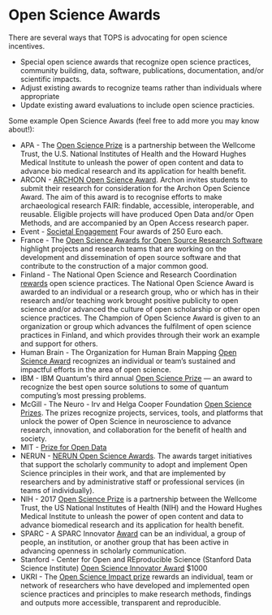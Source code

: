# Open Science Awards

There are several ways that TOPS is advocating for open science incentives.
- Special open science awards that recognize open science practices, community building, data, software, publications, documentation, and/or scientific impacts.
- Adjust existing awards to recognize teams rather than individuals where appropriate
- Update existing award evaluations to include open science practicies.

Some example Open Science Awards (feel free to add more you may know about!):

- APA - The [Open Science Prize](https://www.apa.org/science/about/psa/2015/11/open-science-prize) is a partnership between the Wellcome Trust, the U.S. National Institutes of Health and the Howard Hughes Medical Institute to unleash the power of open content and data to advance bio medical research and its application for health benefit.
- ARCON - [ARCHON Open Science Award](https://www.archonline.nl/funding/archon-open-science-award/). Archon invites students to submit their research for consideration for the Archon Open Science Award. The aim of this award is to recognise efforts to make archaeological research FAIR: findable, accessible, interoperable, and reusable. Eligible projects will have produced Open Data and/or Open Methods, and are accompanied by an Open Access research paper.
- Event - [Societal Engagement](https://opensciencefestival.nl/call-for-open-science-awards-2022/) Four awards of 250 Euro each.
- France - The [Open Science Awards for Open Source Research Software](https://www.ouvrirlascience.fr/open-science-free-software-award-ceremony/) highlight projects and research teams that are working on the development and dissemination of open source software and that contribute to the construction of a major common good.
- Finland - The National Open Science and Research Coordination [rewards](https://avointiede.fi/en/palkinto) open science practices. The National Open Science Award is awarded to an individual or a research group, who or which has in their research and/or teaching work brought positive publicity to open science and/or advanced the culture of open scholarship or other open science practices. The Champion of Open Science Award is given to an organization or group which advances the fulfilment of open science practices in Finland, and which provides through their work an example and support for others.
- Human Brain - The Organization for Human Brain Mapping [Open Science Award](https://www.humanbrainmapping.org/i4a/pages/index.cfm?pageid=3962) recognizes an individual or team’s sustained and impactful efforts in the area of open science. 
- IBM - IBM Quantum's third annual [Open Science Prize](https://research.ibm.com/blog/ibm-quantum-open-science-prize-2022) — an award to recognize the best open source solutions to some of quantum computing’s most pressing problems. 
- McGill - The Neuro - Irv and Helga Cooper Foundation [Open Science Prizes](https://www.mcgill.ca/neuro/article/open-science/rewarding-excellence-open-science). The prizes recognize projects, services, tools, and platforms that unlock the power of Open Science in neuroscience to advance research, innovation, and collaboration for the benefit of health and society. 
- MIT - [Prize for Open Data](https://libraries.mit.edu/opendata/open-data-mit-home/mit-prize/)
- NERUN - [NERUN Open Science Awards](https://yerun.eu/2022/11/yerun-open-science-awards-2022-call-open-now/). The awards target initiatives that support the scholarly community to adopt and implement Open Science principles in their work, and that are implemented by researchers and by administrative staff or professional services (in teams of individually).
- NIH - 2017 [Open Science Prize](https://unstop.com/competitions/open-science-prize-wellcome-trust-the-us-national-institutes-of-health-nih-and-the-howard-hughes-medical-institute-17685) is a partnership between the Wellcome Trust, the US National Institutes of Health (NIH) and the Howard Hughes Medical Institute to unleash the power of open content and data to advance biomedical research and its application for health benefit.
- SPARC - A SPARC Innovator [Award](https://sparcopen.org/our-work/innovator/criteria/) can be an individual, a group of people, an institution, or another group that has been active in advancing openness in scholarly communication. 
- Stanford - Center for Open and REproducible Science (Stanford Data Science Institute) [Open Science Innovator Award](https://seedfunding.stanford.edu/opportunities/open-science-innovator-prize) $1000
- UKRI - The [Open Science Impact prize](https://www.ukri.org/what-we-offer/prizes/mrc-awards-and-recognition/mrc-impact-prize/open-science-impact/) rewards an individual, team or network of researchers who have developed and implemented open science practices and principles to make research methods, findings and outputs more accessible, transparent and reproducible.

